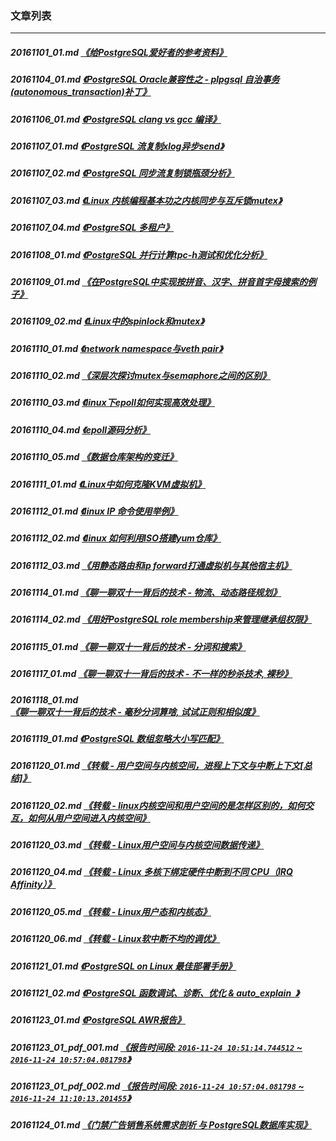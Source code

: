 ### 文章列表  
----  
##### 20161101_01.md   [《给PostgreSQL爱好者的参考资料》](20161101_01.md)  
##### 20161104_01.md   [《PostgreSQL Oracle兼容性之 - plpgsql 自治事务(autonomous_transaction)补丁》](20161104_01.md)  
##### 20161106_01.md   [《PostgreSQL clang vs gcc 编译》](20161106_01.md)  
##### 20161107_01.md   [《PostgreSQL 流复制xlog异步send》](20161107_01.md)  
##### 20161107_02.md   [《PostgreSQL 同步流复制锁瓶颈分析》](20161107_02.md)  
##### 20161107_03.md   [《Linux 内核编程基本功之内核同步与互斥锁mutex》](20161107_03.md)  
##### 20161107_04.md   [《PostgreSQL 多租户》](20161107_04.md)  
##### 20161108_01.md   [《PostgreSQL 并行计算tpc-h测试和优化分析》](20161108_01.md)  
##### 20161109_01.md   [《在PostgreSQL中实现按拼音、汉字、拼音首字母搜索的例子》](20161109_01.md)  
##### 20161109_02.md   [《Linux中的spinlock和mutex》](20161109_02.md)  
##### 20161110_01.md   [《network namespace与veth pair》](20161110_01.md)  
##### 20161110_02.md   [《深层次探讨mutex与semaphore之间的区别》](20161110_02.md)  
##### 20161110_03.md   [《linux下epoll如何实现高效处理》](20161110_03.md)  
##### 20161110_04.md   [《epoll源码分析》](20161110_04.md)  
##### 20161110_05.md   [《数据仓库架构的变迁》](20161110_05.md)  
##### 20161111_01.md   [《Linux中如何克隆KVM虚拟机》](20161111_01.md)  
##### 20161112_01.md   [《linux IP 命令使用举例》](20161112_01.md)  
##### 20161112_02.md   [《linux 如何利用ISO搭建yum仓库》](20161112_02.md)  
##### 20161112_03.md   [《用静态路由和ip forward打通虚拟机与其他宿主机》](20161112_03.md)  
##### 20161114_01.md   [《聊一聊双十一背后的技术 - 物流、动态路径规划》](20161114_01.md)  
##### 20161114_02.md   [《用好PostgreSQL role membership来管理继承组权限》](20161114_02.md)  
##### 20161115_01.md   [《聊一聊双十一背后的技术 - 分词和搜索》](20161115_01.md)  
##### 20161117_01.md   [《聊一聊双十一背后的技术 - 不一样的秒杀技术, 裸秒》](20161117_01.md)  
##### 20161118_01.md   [《聊一聊双十一背后的技术 - 毫秒分词算啥, 试试正则和相似度》](20161118_01.md)  
##### 20161119_01.md   [《PostgreSQL 数组忽略大小写匹配》](20161119_01.md)  
##### 20161120_01.md   [《转载 - 用户空间与内核空间，进程上下文与中断上下文[总结]》](20161120_01.md)  
##### 20161120_02.md   [《转载 - linux内核空间和用户空间的是怎样区别的，如何交互，如何从用户空间进入内核空间》](20161120_02.md)  
##### 20161120_03.md   [《转载 - Linux用户空间与内核空间数据传递》](20161120_03.md)  
##### 20161120_04.md   [《转载 - Linux 多核下绑定硬件中断到不同 CPU（IRQ Affinity）》](20161120_04.md)  
##### 20161120_05.md   [《转载 - Linux用户态和内核态》](20161120_05.md)  
##### 20161120_06.md   [《转载 - Linux软中断不均的调优》](20161120_06.md)  
##### 20161121_01.md   [《PostgreSQL on Linux 最佳部署手册》](20161121_01.md)  
##### 20161121_02.md   [《PostgreSQL 函数调试、诊断、优化 & auto_explain  》](20161121_02.md)  
##### 20161123_01.md   [《PostgreSQL AWR报告》](20161123_01.md)  
##### 20161123_01_pdf_001.md   [《报告时间段: ```2016-11-24 10:51:14.744512``` ~ ```2016-11-24 10:57:04.081798```》](20161123_01_pdf_001.md)  
##### 20161123_01_pdf_002.md   [《报告时间段: ```2016-11-24 10:57:04.081798``` ~ ```2016-11-24 11:10:13.201455```》](20161123_01_pdf_002.md)  
##### 20161124_01.md   [《门禁广告销售系统需求剖析 与 PostgreSQL数据库实现》](20161124_01.md)  
